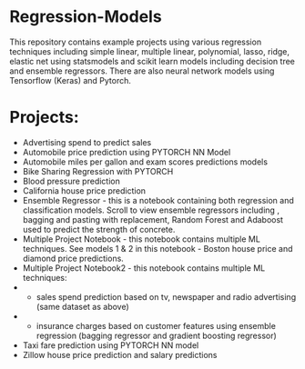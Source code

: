 # Regression-Models
This repository contains example projects using various regression techniques including simple linear, multiple linear, polynomial, lasso, ridge, elastic net using statsmodels and scikit learn models including decision tree and ensemble regressors. There are also neural network models using Tensorflow (Keras) and Pytorch.

# Projects:
* Advertising spend to predict sales
* Automobile price prediction using PYTORCH NN Model
* Automobile miles per gallon and exam scores predictions models
* Bike Sharing Regression with PYTORCH
* Blood pressure prediction
* California house price prediction
* Ensemble Regressor - this is a notebook containing both regression and classification models. Scroll to view ensemble regressors including , bagging and pasting with replacement, Random Forest and Adaboost used to predict the strength of concrete.
* Multiple Project Notebook - this notebook contains multiple ML techniques. See models 1 & 2 in this notebook - Boston house price and diamond price predictions.
* Multiple Project Notebook2 - this notebook contains multiple ML techniques:
* - sales spend prediction based on tv, newspaper and radio advertising (same dataset as above)
* - insurance charges based on customer features using ensemble regression (bagging regressor and gradient boosting regressor)
* Taxi fare prediction using PYTORCH NN model
* Zillow house price prediction and salary predictions
